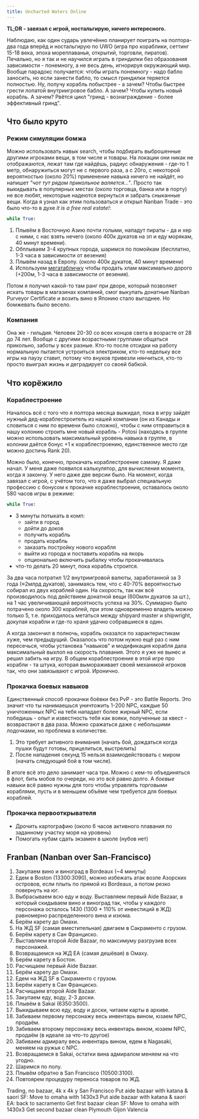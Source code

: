 ```yaml
---
title: Uncharted Waters Online
---
```


**TL;DR - завязал с игрой, ностальгирую, ничего интересного.**

Наблюдаю, как один сударь увлечённо планирует поиграть на полтора-два года вперёд и ностальгирую по UWO (игра про кораблики, сеттинг 15-18 века, эпоха мореплаванья, открытий, торговли, пиратов). Печально, но я так и не научился играть в гриндилки без образования зависимости - понемногу, а не весь день, игнорируя окружающий мир. Вообще парадокс получается: чтобы играть понемногу - надо бабло заносить, но если занести бабло, то смысл гриндилки теряется полностью. Ну, получу корабль побыстрее - а зачем? Чтобы быстрее грести лопатой внутриигровое бабло. А зачем? Чтобы купить новый корабль. А зачем? Рвётся цикл "гринд - вознаграждение - более эффективный гринд".

## Что было круто

### Режим симуляции бомжа

Можно использовать навык search, чтобы подбирать выброшенные другими игроками вещи, в том числе и товары. На локации они никак не отображаются, лежат там где найдёшь, радиус обнаружения - где-то 1 метр, обнаружиться могут не с первого раза, а с 20го, с некоторой вероятностью (около 20%) применение навыка ничего не найдёт, но напишет _"чот тут рядом прикольное валяется..."_. Просто так выкидывать в популярных местах (около торговца, банка или в порту) не все любят, некоторые надеются вернуться и забрать сныканные вещи. Когда я узнал как этим пользоваться и открыл Nanban Trade - это было что-то в духе _it is a free real estate!_:

``` python
while True:
```

 1. Плывём в Восточную Азию почти голыми, нападут пираты - да и хер с ними, с нас взять нечего (около 400к дукатов на зп и еду морякам, 40 минут времени).
 2. Обплываем 3-4 крупных города, шаримся по помойкам (бесплатно, 1-3 часа в зависимости от везения)
 3. Плывём назад в Европу. (около 400к дукатов, 40 минут времени)
 4. Используем [мегатабличку](https://github.com/strizhechenko/uwo-maps/tree/master/dbmirror) чтобы продать хлам максимально дорого (+200м, 1-3 часа в зависимости от везения).

Потом я получил какой-то там ранг при дворе, который позволяет искать товары в магазинах компаний, смог выкупать донатные Nanban Purveyor Certificate и возить вино в Японию стало выгоднее. Но бомжевать было весело.

### Компания

Она же - гильдия. Человек 20-30 со всех концов света в возрасте от 28 до 74 лет. Вообще с другими возрастными группами общаться прикольно, заботы у всех разные. Кто-то после отсидки на работу нормальную пытается устроиться электриком, кто-то недельку все игры на паузу ставит, потому что внуков привезли нянчиться, кто-то просто выиграл жизнь и деградирует со своей бабкой.

## Что корёжило

### Кораблестроение

Началось всё с того что я полтора месяца выжидал, пока в игру зайдёт нужный дед-кораблестроитель из нашей компании (он из Канады и словиться с ним по времени было сложно), чтобы с ним отправиться в нашу колонию строить мне новый корабль - Potosi (находясь в группе можно использовать максимальный уровень навыка в группе, в колонии даётся бонус +1 к кораблестроению, единственное место где можно достичь Rank 20).

Можно было, конечно, прокачать кораблестроение самому. Я даже начал. У меня даже появился калькулятор, для вычисления момента, когда я закончу. У него даже две версии было. На момент, когда завязал с игрой, с учётом того, что я даже выбрал специальную профессию с бонусом к прокачке кораблестроения, оставалось около 580 часов игры в режиме:

 ``` python
 while True:
 ```

 - 3 минуты потыкать в комп:
    - зайти в город
    - дойти до доков
    - получить корабль
    - продать корабль
    - заказать постройку нового корабля
    - выйти из города и поставить корабль на якорь
    - опционально включить рыбалку чтобы прокачивалась
 - что-то делать 20 минут, пока корабль строится.

За два часа потратил 1/2 внутриигровой валюты, заработанной за 3 года (≈2млрд дукатов), занимаясь тем, что с 40-70% вероятностью собирал из двух кораблей один. На скорость, так как всё производилось под действием донатной вещи (600млн дукатов за шт.), на 1 час увеличивающей вероятность успеха на 30%. Суммарно было потрачено около 300 кораблей, при этом одновременно владеть можно только 5, т.е. приходилось метаться между shipyard master и shipwright, докупая корабли и где-то храня удачно собравшиеся в один.

А когда закончил в полночь, корабль оказался по характеристикам хуже, чем предыдущий. Оказалось что потом нужно ещё раз с ним пересечься, чтобы установка "навыков" и модификация корабля дала максимальный выхлоп на скорость плавания. Этого я уже не вынес и решил забить на игру. В общем кораблестроение в этой игре про корабли - та штука, которая вымораживает своей механикой игроков так, что они завязывают с игрой. Иронично.

### Прокачка боевых навыков

Единственный способ прокачки боёвки без PvP - это Battle Reports. Это значит что ты нанимаешься уничтожить 1-200 NPC, каждые 50 уничтоженных NPC на тебя нападает более жирный NPC, если победишь - опыт и известность тебя как вояки, полученные за квест - возврастают в два раза. Можно сражаться даже с небольшими лодочками, но проблема в количестве.

1. Это требует активного внимания (начать бой, дождаться когда пушки будут готовы, прицелиться, выстрелить)
2. После нападения секунд 15 нельзя взаимодействовать с миром (начать следующий бой в том числе).

В итоге всё это дело занимает часа три. Можно с кем-то объединяться в флот, бить мобов по очереди, но это всё равно долго. А _боевые_ навыки всё равно нужны для того чтобы управлять _торговыми_ кораблями, пусть и в меньшем объёме чем требуется для боевых кораблей.

### Прокачка первооткрывателя

- Дрочить картографию (около 6 часов активного плавания по заданному участку моря на уровень)
- Помогать нубам сдать экзамен в школе (нубов нет)

## Franban (Nanban over San-Francisco)

1. Закупаем вино и виноград в Bordeaux (~4 минуты)
2. Едем в Boston (13300:3090), можно избежать атак возле Азорских островов, если плыть по прямой из Bordeaux, а потом резко повернуть на юг.
3. Выбрасываем всю еду и воду. Выставляем первый Aide Bazaar, в который скидываем вино и виноград так, чтобы у каждого персонажа осталось 1430 (1300 * 110% от инвестиций в ЖД) равномерно распределенного вина и изюма.
4. Берём карету до Омахи.
5. На ЖД SF (самая вместительная) двигаем в Сакраменто с грузом.
6. Берём карету в Сан Франциско.
7. Выставляем второй Aide Bazaar, по максимуму разгрузив всех персонажей.
8. Возвращаемся на ЖД EA (самая дешёвая) в Омаху.
9. Берём карету в Бостон.
10. Расчищаем первый Aide Bazaar.
11. Берём карету до Омахи.
12. Едем на ЖД SF в Сакраменто с грузом.
13. Берём карету в Сан Франциско.
14. Расчищаем второй Aide Bazaar.
15. Закупаем еду, воду, 2-3 доски.
16. Плывём в Sakai (6350:3500).
17. Выкидываем всю еду, воду и доски, читаем карты в архиве.
18. Забиваем первому персонажу весь инвентарь вином, юзаем NPC, продаём.
19. Забиваем второму персонажу весь инвентарь вином, юзаем NPC, продаём (в идеале за что-то другое)
20. Забиваем адмиралу весь инвентарь вином, едем в Nagasaki, меняем на ружья с NPC.
21. Возвращаемся в Sakai, остатки вина адмиралом меняем на что угодно.
22. Шаримся по полу.
23. Плывём обратно в San Francisco (10500:3100).
24. Повтоярем процедуру переноса товаров по ЖД.

Trading, no bazaar, 4k x 4k y
San Francisco 
Put aide bazaar with katana & saori
SF: Move to omaha with 1430x3
Put aide bazaar with katana & saori
EA: back to sacramento
Get first bazaar clean
SF: Move to omaha with 1430x3
Get second bazaar clean
Plymouth
Gijon
Valencia
